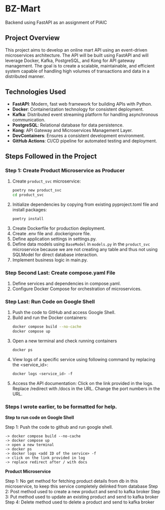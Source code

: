 # BZ-Mart

Backend using FastAPI as an assignment of PIAIC

## Project Overview

This project aims to develop an online mart API using an event-driven microservices architecture. The API will be built using FastAPI and will leverage Docker, Kafka, PostgreSQL, and Kong for API gateway management. The goal is to create a scalable, maintainable, and efficient system capable of handling high volumes of transactions and data in a distributed manner.

## Technologies Used

- **FastAPI**: Modern, fast web framework for building APIs with Python.
- **Docker**: Containerization technology for consistent deployment.
- **Kafka**: Distributed event streaming platform for handling asynchronous communication.
- **PostgreSQL**: Relational database for data persistence.
- **Kong**: API Gateway and Microservices Management Layer.
- **DevContainers**: Ensures a consistent development environment.
- **GitHub Actions**: CI/CD pipeline for automated testing and deployment.

## Steps Followed in the Project

### Step 1: Create Product Microservice as Producer

1. Create `product_svc` microservice:
   ```bash
   poetry new product_svc
   cd product_svc
2. Initialize dependencies by copying from existing pyproject.toml file and install packages:
   ```bash
   poetry install
3. Create Dockerfile for production deployment.
4. Create .env file and .dockerignore file.
5. Define application settings in settings.py.
6. Define data models using `BaseModel` in `models.py` in the `product_svc` microservice because we are not creating any table and thus not using SQLModel for direct database interaction.
7. Implement business logic in main.py.

### Step Second Last: Create compose.yaml File
1. Define services and dependencies in compose.yaml.
2. Configure Docker Compose for orchestration of microservices.

### Step Last: Run Code on Google Shell
1. Push the code to GitHub and access Google Shell.
2. Build and run the Docker containers:
   ```bash
   docker compose build --no-cache
   docker compose up
3. Open a new terminal and check running containers
   ```bash
   docker ps
4. View logs of a specific service using following command by replacing the <service_id>:
   ```bash
   docker logs <service_id> -f
5. Access the API documentation:
   Click on the link provided in the logs.
   Replace /redirect with /docs in the URL.
   Change the port numbers in the URL.
















### Steps I wrote earlier, to be formatted for help.


**Step to run code on Google Shell**

Step 1: Push the code to github and run google shell.

	-> docker compose build --no-cache
	-> docker compose up
	-> open a new terminal
	-> docker ps
	-> docker logs <add ID of the service> -f
	-> click on the link provided in log
	-> replace redirect after / with docs

**Product Microservice**

Step 1: No get method for fetching product details from db in this microservice, to keep this service completely delinked from database
Step 2: Post method used to create a new product and send to kafka broker
Step 3: Put method used to update an existing product and send to kafka broker
Step 4: Delete method used to delete a product and send to kafka broker


    
